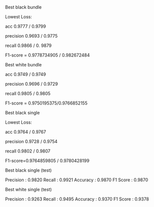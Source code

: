 Best black bundle

Lowest Loss:

acc 0.9777 / 0.9799

precision 0.9693 / 0.9775

recall 0.9866 / 0. 9879

F1-score = 0.9778734905 / 0.982672484



Best white bundle

acc 0.9749 / 0.9749

precision 0.9696 / 0.9729

recall 0.9805 / 0.9805

F1-score = 0.9750195375/0.9766852155



Best black single 

Lowest Loss:

acc 0.9764 / 0.9767

precision 0.9728 / 0.9754 

recall 0.9802 / 0.9807

F1-score=0.9764859805 / 0.9780428199



Best black single (test)

Precision : 0.9820
Recall    : 0.9921
Accuracy  : 0.9870
F1 Score  : 0.9870

Best white single (test)

Precision : 0.9263
Recall    : 0.9495
Accuracy  : 0.9370
F1 Score  : 0.9378